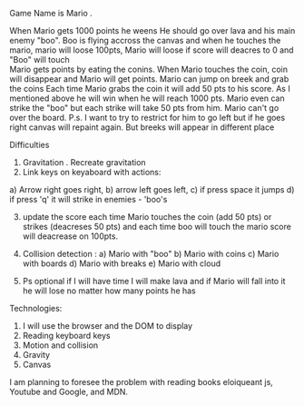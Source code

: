 Game Name is Mario .

When Mario gets 1000 points he weens
He should go over lava and his main enemy "boo".
Boo is flying accross the canvas and when he touches the mario, mario will loose 100pts, Mario will loose if score will deacres to 0 and "Boo" will touch  
Mario gets points by eating the conins. When Mario touches the coin, coin will disappear and Mario will get points. 
Mario can jump on breek and grab the coins 
Each time Mario grabs the coin it will add 50 pts to his score. As I mentioned above he will win when he will reach 1000 pts.
Mario even can strike the "boo" but each strike will take 50 pts from him.
Mario can't go over the board. P.s. I want to try to restrict for him to go left but if he goes right canvas will repaint again. But breeks will appear in different place


Difficulties 
1) Gravitation . Recreate gravitation
2) Link keys on keyaboard with actions: 

a) Arrow right goes right, 
b) arrow left goes left, 
c) if press space it jumps
d) if press 'q' it will strike in enemies - 'boo's

3) update the score each time Mario touches the coin (add 50 pts) or strikes (deacreses 50 pts) and each time boo will touch the mario score will deacrease on 100pts.

4) Collision detection :
a) Mario with "boo"
b) Mario with coins
c) Mario with boards
d) Mario with breaks 
e) Mario with cloud

4) Ps optional if I will have time I will make lava and if Mario will fall into it he will lose no matter how many points he has   

Technologies: 

1) I will use the browser and the DOM to display
2) Reading keyboard keys
3) Motion and collision
4) Gravity
5) Canvas

I am planning to foresee the problem with reading books eloiqueant js, Youtube and Google, and MDN.






